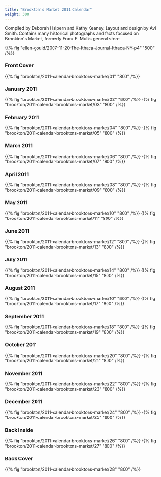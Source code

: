 ```yaml
---
title: "Brookton's Market 2011 Calendar"
weight: 300
---
```


Compiled by Deborah Halpern and Kathy Keaney. Layout and design by Avi Smith. Contains many historical photographs and facts focused on Brookton's Market, formerly Frank F. Mulks general store.

<!--more-->

{{% fig "ellen-gould/2007-11-20-The-Ithaca-Journal-Ithaca-NY-p4" "500" /%}}

### Front Cover
{{% fig "brookton/2011-calendar-brooktons-market/01" "800" /%}}

### January 2011
{{% fig "brookton/2011-calendar-brooktons-market/02" "800" /%}}
{{% fig "brookton/2011-calendar-brooktons-market/03" "800" /%}}

### February 2011
{{% fig "brookton/2011-calendar-brooktons-market/04" "800" /%}}
{{% fig "brookton/2011-calendar-brooktons-market/05" "800" /%}}

### March 2011
{{% fig "brookton/2011-calendar-brooktons-market/06" "800" /%}}
{{% fig "brookton/2011-calendar-brooktons-market/07" "800" /%}}

### April 2011
{{% fig "brookton/2011-calendar-brooktons-market/08" "800" /%}}
{{% fig "brookton/2011-calendar-brooktons-market/09" "800" /%}}

### May 2011
{{% fig "brookton/2011-calendar-brooktons-market/10" "800" /%}}
{{% fig "brookton/2011-calendar-brooktons-market/11" "800" /%}}

### June 2011
{{% fig "brookton/2011-calendar-brooktons-market/12" "800" /%}}
{{% fig "brookton/2011-calendar-brooktons-market/13" "800" /%}}

### July 2011
{{% fig "brookton/2011-calendar-brooktons-market/14" "800" /%}}
{{% fig "brookton/2011-calendar-brooktons-market/15" "800" /%}}

### August 2011
{{% fig "brookton/2011-calendar-brooktons-market/16" "800" /%}}
{{% fig "brookton/2011-calendar-brooktons-market/17" "800" /%}}

### September 2011
{{% fig "brookton/2011-calendar-brooktons-market/18" "800" /%}}
{{% fig "brookton/2011-calendar-brooktons-market/19" "800" /%}}

### October 2011
{{% fig "brookton/2011-calendar-brooktons-market/20" "800" /%}}
{{% fig "brookton/2011-calendar-brooktons-market/21" "800" /%}}

### November 2011
{{% fig "brookton/2011-calendar-brooktons-market/22" "800" /%}}
{{% fig "brookton/2011-calendar-brooktons-market/23" "800" /%}}

### December 2011
{{% fig "brookton/2011-calendar-brooktons-market/24" "800" /%}}
{{% fig "brookton/2011-calendar-brooktons-market/25" "800" /%}}

### Back Inside
{{% fig "brookton/2011-calendar-brooktons-market/26" "800" /%}}
{{% fig "brookton/2011-calendar-brooktons-market/27" "800" /%}}

### Back Cover
{{% fig "brookton/2011-calendar-brooktons-market/28" "800" /%}}
